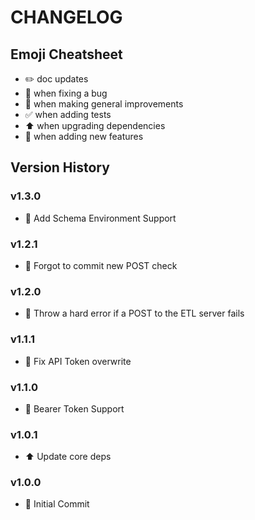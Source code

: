 # CHANGELOG

## Emoji Cheatsheet
- :pencil2: doc updates
- :bug: when fixing a bug
- :rocket: when making general improvements
- :white_check_mark: when adding tests
- :arrow_up: when upgrading dependencies
- :tada: when adding new features

## Version History

### v1.3.0

- :tada: Add Schema Environment Support

### v1.2.1

- :bug: Forgot to commit new POST check

### v1.2.0

- :rocket: Throw a hard error if a POST to the ETL server fails

### v1.1.1

- :bug: Fix API Token overwrite

### v1.1.0

- :rocket: Bearer Token Support

### v1.0.1

- :arrow_up: Update core deps

### v1.0.0

- :tada: Initial Commit

